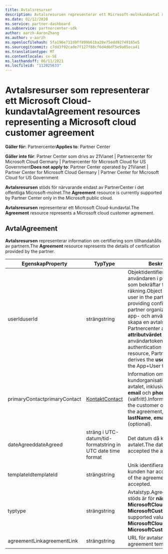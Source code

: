 ```yaml
---
title: Avtalsresurser
description: Avtalsresursen representerar ett Microsoft-molnkundavtal med information om certifiering som tillhandahålls av partnern.
ms.date: 02/12/2020
ms.service: partner-dashboard
ms.subservice: partnercenter-sdk
author: aarzh-AaronZhang
ms.author: v-aarzh
ms.openlocfilehash: 5fa196e711d9ff899b61ba20e75edd92749165e5
ms.sourcegitcommit: c7dd3f92cade7f127f88cf6d4d6df5e9a05eca41
ms.translationtype: MT
ms.contentlocale: sv-SE
ms.lasthandoff: 06/11/2021
ms.locfileid: "112025633"
---
```

# <a name="agreement-resources-representing-a-microsoft-cloud-customer-agreement"></a><span data-ttu-id="03ab0-103">Avtalsresurser som representerar ett Microsoft Cloud-kundavtal</span><span class="sxs-lookup"><span data-stu-id="03ab0-103">Agreement resources representing a Microsoft cloud customer agreement</span></span>

<span data-ttu-id="03ab0-104">**Gäller för:** Partnercenter</span><span class="sxs-lookup"><span data-stu-id="03ab0-104">**Applies to**: Partner Center</span></span>

<span data-ttu-id="03ab0-105">**Gäller inte för**: Partner Center som drivs av 21Vianet | Partnercenter för Microsoft Cloud Germany | Partnercenter för Microsoft Cloud for US Government</span><span class="sxs-lookup"><span data-stu-id="03ab0-105">**Does not apply to**: Partner Center operated by 21Vianet | Partner Center for Microsoft Cloud Germany | Partner Center for Microsoft Cloud for US Government</span></span>

<span data-ttu-id="03ab0-106">**Avtalsresursen** stöds för närvarande endast av PartnerCenter i det offentliga Microsoft-molnet.</span><span class="sxs-lookup"><span data-stu-id="03ab0-106">The **Agreement** resource is currently supported by Partner Center only in the Microsoft public cloud.</span></span>

<span data-ttu-id="03ab0-107">**Avtalsresursen** representerar ett Microsoft Cloud-kundavtal.</span><span class="sxs-lookup"><span data-stu-id="03ab0-107">The **Agreement** resource represents a Microsoft cloud customer agreement.</span></span>

## <a name="agreement"></a><span data-ttu-id="03ab0-108">Avtal</span><span class="sxs-lookup"><span data-stu-id="03ab0-108">Agreement</span></span>

<span data-ttu-id="03ab0-109">**Avtalsresursen** representerar information om certifiering som tillhandahålls av partnern.</span><span class="sxs-lookup"><span data-stu-id="03ab0-109">The **Agreement** resource represents the details of certification provided by the partner.</span></span>

| <span data-ttu-id="03ab0-110">Egenskap</span><span class="sxs-lookup"><span data-stu-id="03ab0-110">Property</span></span>       | <span data-ttu-id="03ab0-111">Typ</span><span class="sxs-lookup"><span data-stu-id="03ab0-111">Type</span></span>   | <span data-ttu-id="03ab0-112">Beskrivning</span><span class="sxs-lookup"><span data-stu-id="03ab0-112">Description</span></span>                                                                                               |
|----------------|--------|-----------------------------------------------------------------------------------------------------------|
| <span data-ttu-id="03ab0-113">userId</span><span class="sxs-lookup"><span data-stu-id="03ab0-113">userId</span></span>         | <span data-ttu-id="03ab0-114">sträng</span><span class="sxs-lookup"><span data-stu-id="03ab0-114">string</span></span>                         | <span data-ttu-id="03ab0-115">Objektidentifierare för den inloggade användaren i partnerklientorganisationen som bekräftar för partnerorganisationens räkning.</span><span class="sxs-lookup"><span data-stu-id="03ab0-115">Object identifier of the logged-in user in the partner tenant who is providing confirmation on behalf of the partner organization.</span></span> <span data-ttu-id="03ab0-116">När du använder app- och användarautentisering för att skapa en avtalsresurs, härleder Partnercenter automatiskt **userId-attributvärdet** från app- och användartoken.</span><span class="sxs-lookup"><span data-stu-id="03ab0-116">When using App+User authentication to create an Agreement resource, Partner Center automatically derives the **userId** attribute value from the App+User token.</span></span>                                                                             |
| <span data-ttu-id="03ab0-117">primaryContact</span><span class="sxs-lookup"><span data-stu-id="03ab0-117">primaryContact</span></span> | [<span data-ttu-id="03ab0-118">Kontakt</span><span class="sxs-lookup"><span data-stu-id="03ab0-118">Contact</span></span>](./utility-resources.md#contact) | <span data-ttu-id="03ab0-119">Information om användaren från kundorganisationen som godkände avtalet, inklusive:  **firstName,** **lastName,** **email** och **phoneNumber** (valfritt).</span><span class="sxs-lookup"><span data-stu-id="03ab0-119">Information about the user from the customer organization that accepted the agreement, including:  **firstName**, **lastName**, **email**, and **phoneNumber** (optional).</span></span> |
| <span data-ttu-id="03ab0-120">dateAgreed</span><span class="sxs-lookup"><span data-stu-id="03ab0-120">dateAgreed</span></span>     | <span data-ttu-id="03ab0-121">sträng i UTC-datum/tid-format</span><span class="sxs-lookup"><span data-stu-id="03ab0-121">string in UTC date time format</span></span> | <span data-ttu-id="03ab0-122">Det datum då kunden godkände avtalet.</span><span class="sxs-lookup"><span data-stu-id="03ab0-122">The date when the customer accepted the agreement.</span></span>                                 |
| <span data-ttu-id="03ab0-123">templateId</span><span class="sxs-lookup"><span data-stu-id="03ab0-123">templateId</span></span>     |<span data-ttu-id="03ab0-124">sträng</span><span class="sxs-lookup"><span data-stu-id="03ab0-124">string</span></span>                          | <span data-ttu-id="03ab0-125">Unik identifierare för det avtal som kunden har accepterat.</span><span class="sxs-lookup"><span data-stu-id="03ab0-125">Unique identifier of the agreement that the customer accepted.</span></span> |
| <span data-ttu-id="03ab0-126">typ</span><span class="sxs-lookup"><span data-stu-id="03ab0-126">type</span></span>           |<span data-ttu-id="03ab0-127">sträng</span><span class="sxs-lookup"><span data-stu-id="03ab0-127">string</span></span>                          | <span data-ttu-id="03ab0-128">Avtalstyp.</span><span class="sxs-lookup"><span data-stu-id="03ab0-128">Agreement type.</span></span> <span data-ttu-id="03ab0-129">Värden som stöds är för **närvarande MicrosoftCloudAgreement** och **MicrosoftCustomerAgreement.**</span><span class="sxs-lookup"><span data-stu-id="03ab0-129">Currently, supported values include **MicrosoftCloudAgreement** and **MicrosoftCustomerAgreement**.</span></span>|
| <span data-ttu-id="03ab0-130">agreementLink</span><span class="sxs-lookup"><span data-stu-id="03ab0-130">agreementLink</span></span>  | <span data-ttu-id="03ab0-131">sträng</span><span class="sxs-lookup"><span data-stu-id="03ab0-131">string</span></span>                         | <span data-ttu-id="03ab0-132">URL för avtalsmallen.</span><span class="sxs-lookup"><span data-stu-id="03ab0-132">URL for the agreement template.</span></span>                                                    |
